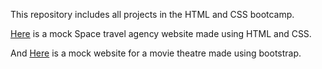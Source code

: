 This repository includes all projects in the HTML and CSS bootcamp.

[Here](https://github.com/shistok1/HTML-and-CSS-Projects/tree/main/basic_html_and_css/project) is a mock Space travel agency website made using HTML and CSS.


And [Here](https://github.com/shistok1/HTML-and-CSS-Projects/tree/main/basic_html_and_css/bootstrap4.1.3-project) is a mock website for a movie theatre made using bootstrap.


